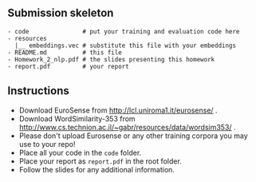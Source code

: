 ## Submission skeleton
```
- code               # put your training and evaluation code here
- resources
  |__ embeddings.vec # substitute this file with your embeddings
- README.md          # this file
- Homework_2_nlp.pdf # the slides presenting this homework
- report.pdf         # your report
```
## Instructions
- Download EuroSense from http://lcl.uniroma1.it/eurosense/ . 
- Download WordSimilarity-353 from http://www.cs.technion.ac.il/~gabr/resources/data/wordsim353/ .
- Please don't upload Eurosense or any other training corpora you may use to your repo!
- Place all your code in the `code` folder.
- Place your report as `report.pdf` in the root folder.
- Follow the slides for any additional information.
